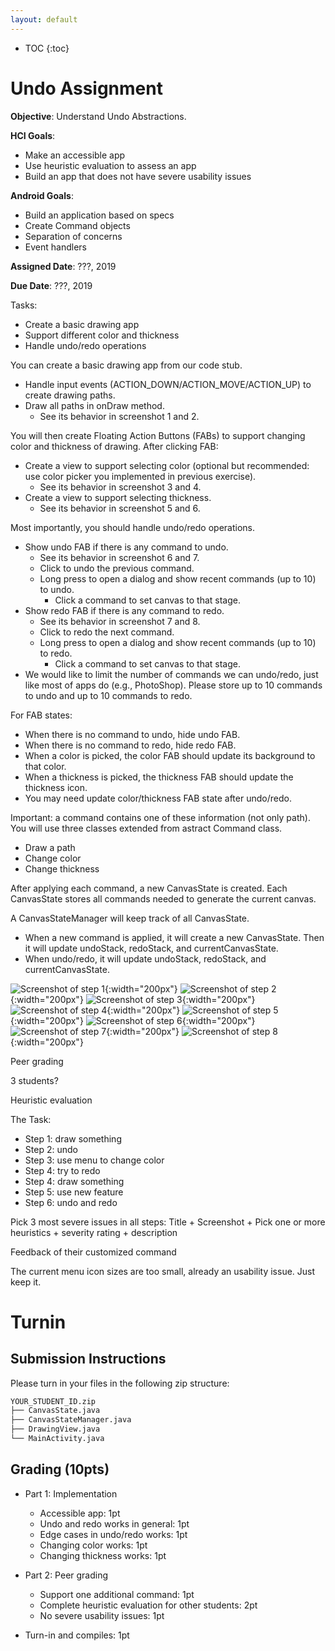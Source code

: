 ```yaml
---
layout: default
---
```


* TOC
{:toc}

# Undo Assignment

**Objective**: Understand Undo Abstractions.

**HCI Goals**:
- Make an accessible app
- Use heuristic evaluation to assess an app
- Build an app that does not have severe usability issues

**Android Goals**:
- Build an application based on specs
- Create Command objects
- Separation of concerns
- Event handlers


**Assigned Date**: ???, 2019

**Due Date**: ???, 2019

Tasks:
- Create a basic drawing app
- Support different color and thickness
- Handle undo/redo operations

You can create a basic drawing app from our code stub.
- Handle input events (ACTION_DOWN/ACTION_MOVE/ACTION_UP) to create drawing paths.
- Draw all paths in onDraw method.
  - See its behavior in screenshot 1 and 2.

You will then create Floating Action Buttons (FABs) to support changing color and thickness of drawing. After clicking FAB:
- Create a view to support selecting color (optional but recommended: use color picker you implemented in previous exercise).
  - See its behavior in screenshot 3 and 4.
- Create a view to support selecting thickness.
  - See its behavior in screenshot 5 and 6.

Most importantly, you should handle undo/redo operations.
- Show undo FAB if there is any command to undo.
  - See its behavior in screenshot 6 and 7.
  - Click to undo the previous command.
  - Long press to open a dialog and show recent commands (up to 10) to undo.
    - Click a command to set canvas to that stage.
- Show redo FAB if there is any command to redo.
  - See its behavior in screenshot 7 and 8.
  - Click to redo the next command.
  - Long press to open a dialog and show recent commands (up to 10) to redo.
    - Click a command to set canvas to that stage.
- We would like to limit the number of commands we can undo/redo, just like most of apps do (e.g., PhotoShop). Please store up to 10 commands to undo and up to 10 commands to redo.

For FAB states:
- When there is no command to undo, hide undo FAB.
- When there is no command to redo, hide redo FAB.
- When a color is picked, the color FAB should update its background to that color.
- When a thickness is picked, the thickness FAB should update the thickness icon.
- You may need update color/thickness FAB state after undo/redo.

Important: a command contains one of these information (not only path). You will use three classes extended from astract Command class.
- Draw a path
- Change color
- Change thickness

After applying each command, a new CanvasState is created. Each CanvasState stores all commands needed to generate the current canvas.

A CanvasStateManager will keep track of all CanvasState.
- When a new command is applied, it will create a new CanvasState. Then it will update undoStack, redoStack, and currentCanvasState.
- When undo/redo, it will update undoStack, redoStack, and currentCanvasState.


![Screenshot of step 1](undo-img/1.png){:width="200px"}
![Screenshot of step 2](undo-img/2.png){:width="200px"}
![Screenshot of step 3](undo-img/3.png){:width="200px"}
![Screenshot of step 4](undo-img/4.png){:width="200px"}
![Screenshot of step 5](undo-img/5.png){:width="200px"}
![Screenshot of step 6](undo-img/6.png){:width="200px"}
![Screenshot of step 7](undo-img/7.png){:width="200px"}
![Screenshot of step 8](undo-img/8.png){:width="200px"}


Peer grading

3 students?

Heuristic evaluation

The Task:
- Step 1: draw something
- Step 2: undo
- Step 3: use menu to change color
- Step 4: try to redo
- Step 4: draw something
- Step 5: use new feature
- Step 6: undo and redo

Pick 3 most severe issues in all steps: Title + Screenshot + Pick one or more heuristics + severity rating + description

Feedback of their customized command

The current menu icon sizes are too small, already an usability issue. Just keep it.


# Turnin
## Submission Instructions

Please turn in your files in the following zip structure:

```bash
YOUR_STUDENT_ID.zip
├── CanvasState.java
├── CanvasStateManager.java
├── DrawingView.java
└── MainActivity.java
```


## Grading (10pts)

- Part 1: Implementation
  - Accessible app: 1pt
  - Undo and redo works in general: 1pt
  - Edge cases in undo/redo works: 1pt
  - Changing color works: 1pt
  - Changing thickness works: 1pt

- Part 2: Peer grading
  - Support one additional command: 1pt
  - Complete heuristic evaluation for other students: 2pt
  - No severe usability issues: 1pt
- Turn-in and compiles: 1pt
